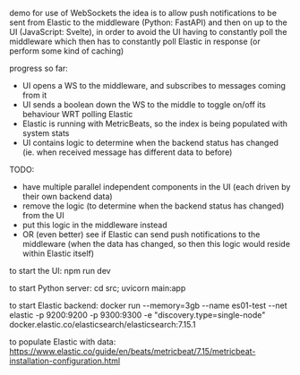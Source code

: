 demo for use of WebSockets 
the idea is to allow push notifications to be sent from Elastic to the middleware (Python: FastAPI) and then on up to the UI (JavaScript: Svelte), in order to avoid the UI having to constantly poll the middleware which then has to constantly poll Elastic in response (or perform some kind of caching)

progress so far:
* UI opens a WS to the middleware, and subscribes to messages coming from it
* UI sends a boolean down the WS to the middle to toggle on/off its behaviour WRT polling Elastic
* Elastic is running with MetricBeats, so the index is being populated with system stats
* UI contains logic to determine when the backend status has changed (ie. when received message has different data to before)

TODO:
* have multiple parallel independent components in the UI (each driven by their own backend data)
* remove the logic (to determine when the backend status has changed) from the UI
* put this logic in the middleware instead
* OR (even better) see if Elastic can send push notifications to the middleware (when the data has changed, so then this logic would reside within Elastic itself)

to start the UI:
    npm run dev

to start Python server:
    cd src; uvicorn main:app

to start Elastic backend:
    docker run --memory=3gb --name es01-test --net elastic -p 9200:9200 -p 9300:9300 -e "discovery.type=single-node" docker.elastic.co/elasticsearch/elasticsearch:7.15.1
    
to populate Elastic with data:
    https://www.elastic.co/guide/en/beats/metricbeat/7.15/metricbeat-installation-configuration.html